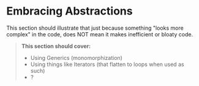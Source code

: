 # Embracing Abstractions

This section should illustrate that just because something "looks more complex" in the code, does NOT mean it makes inefficient or bloaty code.

> **This section should cover:**
>
> * Using Generics (monomorphization)
> * Using things like Iterators (that flatten to loops when used as such)
> * ?